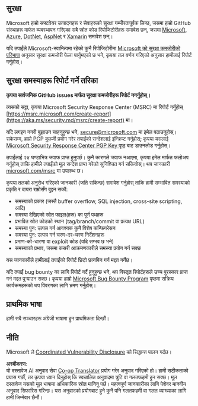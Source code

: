 <!--
CO_OP_TRANSLATOR_METADATA:
{
  "original_hash": "cc205495d4eace1fabcdee963024069f",
  "translation_date": "2025-06-12T11:07:03+00:00",
  "source_file": "SECURITY.md",
  "language_code": "ne"
}
-->
## सुरक्षा

Microsoft हाम्रो सफ्टवेयर उत्पादनहरू र सेवाहरूको सुरक्षा गम्भीरतापूर्वक लिन्छ, जसमा हाम्रो GitHub संस्थाहरू मार्फत व्यवस्थापन गरिएका सबै स्रोत कोड रिपोजिटोरीहरू समावेश छन्, जसमा [Microsoft](https://github.com/Microsoft), [Azure](https://github.com/Azure), [DotNet](https://github.com/dotnet), [AspNet](https://github.com/aspnet) र [Xamarin](https://github.com/xamarin) समावेश छन्।

यदि तपाईंले Microsoft-स्वामित्वमा रहेको कुनै रिपोजिटोरीमा [Microsoft को सुरक्षा कमजोरीको परिभाषा](https://aka.ms/security.md/definition) अनुसार सुरक्षा कमजोरी फेला पार्नुभएको छ भने, कृपया तल वर्णन गरिएको अनुसार हामीलाई रिपोर्ट गर्नुहोस्।

## सुरक्षा समस्याहरू रिपोर्ट गर्ने तरिका

**कृपया सार्वजनिक GitHub issues मार्फत सुरक्षा कमजोरीहरू रिपोर्ट नगर्नुहोस्।**

त्यसको सट्टा, कृपया Microsoft Security Response Center (MSRC) मा रिपोर्ट गर्नुहोस् [https://msrc.microsoft.com/create-report](https://aka.ms/security.md/msrc/create-report) मा।

यदि लगइन नगरी बुझाउन चाहनुहुन्छ भने, [secure@microsoft.com](mailto:secure@microsoft.com) मा इमेल पठाउनुहोस्। सकेसम्म, हाम्रो PGP कुञ्जी प्रयोग गरेर तपाईंको सन्देशलाई इन्क्रिप्ट गर्नुहोस्; कृपया यसलाई [Microsoft Security Response Center PGP Key पृष्ठ](https://aka.ms/security.md/msrc/pgp) बाट डाउनलोड गर्नुहोस्।

तपाईंलाई २४ घण्टाभित्र जवाफ प्राप्त हुनुपर्छ। कुनै कारणले जवाफ नआएमा, कृपया इमेल मार्फत फलोअप गर्नुहोस् ताकि हामीले तपाईंको मूल सन्देश प्राप्त गरेको सुनिश्चित गर्न सकियोस्। थप जानकारी [microsoft.com/msrc](https://www.microsoft.com/msrc) मा उपलब्ध छ।

कृपया तलको अनुरोध गरिएको जानकारी (जति सकिन्छ) समावेश गर्नुहोस् ताकि हामी सम्भावित समस्याको प्रकृति र दायरा राम्रोसँग बुझ्न सकौं:

  * समस्याको प्रकार (जस्तै buffer overflow, SQL injection, cross-site scripting, आदि)
  * समस्या देखिएको स्रोत फाइल(हरू) का पूर्ण पथहरू
  * प्रभावित स्रोत कोडको स्थान (tag/branch/commit वा प्रत्यक्ष URL)
  * समस्या पुन: उत्पन्न गर्न आवश्यक कुनै विशेष कन्फिगरेसन
  * समस्या पुन: उत्पन्न गर्न चरण-दर-चरण निर्देशनहरू
  * प्रमाण-को-धारणा वा exploit कोड (यदि सम्भव छ भने)
  * समस्याको प्रभाव, जसमा कसरी आक्रमणकारीले समस्या प्रयोग गर्न सक्छ

यस जानकारीले हामीलाई तपाईंको रिपोर्ट छिटो छानबिन गर्न मद्दत गर्नेछ।

यदि तपाईं bug bounty का लागि रिपोर्ट गर्दै हुनुहुन्छ भने, थप विस्तृत रिपोर्टहरूले उच्च पुरस्कार प्राप्त गर्न मद्दत पुर्‍याउन सक्छ। कृपया हाम्रो [Microsoft Bug Bounty Program](https://aka.ms/security.md/msrc/bounty) पृष्ठमा सक्रिय कार्यक्रमहरूको थप विवरणका लागि भ्रमण गर्नुहोस्।

## प्राथमिक भाषा

हामी सबै सञ्चारहरू अंग्रेजी भाषामा हुन प्राथमिकता दिन्छौं।

## नीति

Microsoft ले [Coordinated Vulnerability Disclosure](https://aka.ms/security.md/cvd) को सिद्धान्त पालन गर्दछ।

**अस्वीकरण**:  
यो दस्तावेज AI अनुवाद सेवा [Co-op Translator](https://github.com/Azure/co-op-translator) प्रयोग गरेर अनुवाद गरिएको हो। हामी सटीकताको प्रयास गर्छौं, तर कृपया ध्यान दिनुहोस् कि स्वचालित अनुवादमा त्रुटि वा गलतफहमी हुन सक्छ। मूल दस्तावेज यसको मूल भाषामा अधिकारिक स्रोत मानिनु पर्छ। महत्वपूर्ण जानकारीका लागि पेशेवर मानवीय अनुवाद सिफारिस गरिन्छ। यस अनुवादको प्रयोगबाट हुने कुनै पनि गलतफहमी वा गलत व्याख्याका लागि हामी जिम्मेवार छैनौं।